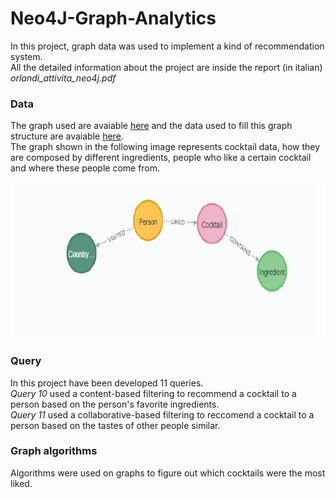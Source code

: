 # Neo4J-Graph-Analytics
In this project, graph data was used to implement a kind of recommendation system.<br>
All the detailed information about the project are inside the report (in italian) _orlandi_attivita_neo4j.pdf_

### Data
The graph used are avaiable [here](https://neo4j.com/graphgists/the-cantina-bar/) and the data used to fill this graph structure are avaiable [here](https://www.kaggle.com/datasets/ai-first/cocktail-ingredients).<br>
The graph shown in the following image represents cocktail data, how they are composed by different ingredients, people who like a certain cocktail and where these people come from.<br>
<p align="center">
<img src="https://github.com/pietroorlandi/Neo4J-Graph-Analytics/blob/main/images/graph_schema.png" alt="Example image" width="550" height="250">
</p>

### Query
In this project have been developed 11 queries. <br>
_Query 10_ used a content-based filtering to recommend a cocktail to a person based on the person's favorite ingredients.<br>
_Query 11_ used a collaborative-based filtering to reccomend a cocktail to a person based on the tastes of other people similar.<br>

### Graph algorithms
Algorithms were used on graphs to figure out which cocktails were the most liked.
